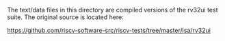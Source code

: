 The text/data files in this directory are compiled versions of the
rv32ui test suite. The original source is located here:

https://github.com/riscv-software-src/riscv-tests/tree/master/isa/rv32ui
